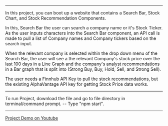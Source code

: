 ------------------------------------------------------------------------------------------------------------------------------

In this project, you can boot up a website that contains a Search Bar, Stock Chart, and Stock Recommendation Components.

In this, Search Bar the user can search a company name or it's Stock Ticker. As the user inputs characters into the Search Bar component, an API call is made to pull a list of Company names and Company tickers based on the search input.

When the relevant company is selected within the drop down menu of the Search Bar, the user will see a the relevant Company's stock price over the last 100 days in a Line Graph and the company's analyst recommendations in a Bar graph that is split into (Strong Buy, Buy, Hold, Sell, and Strong Sell).

The user needs a Finnhub API Key to pull the stock recommendations, but the existing AlphaVantage API key for getting Stock Price data works.

------------------------------------------------------------------------------------------------------------------------------


To run Project, download the file and go to file directory in terminal/command prompt.
--  Type "npm start".

------------------------------------------------------------------------------------------------------------------------------


[Project Demo on Youtube](https://www.youtube.com/watch?v=t4xTG7_Oio4&feature=youtu.be)
